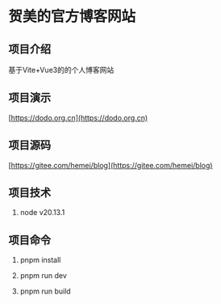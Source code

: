 # 贺美的官方博客网站

## 项目介绍

基于Vite+Vue3的的个人博客网站

## 项目演示

[https://dodo.org.cn](https://dodo.org.cn)

## 项目源码

[https://gitee.com/hemei/blog](https://gitee.com/hemei/blog)

## 项目技术

1. node v20.13.1

## 项目命令

1. pnpm install

2. pnpm run dev

3. pnpm run build